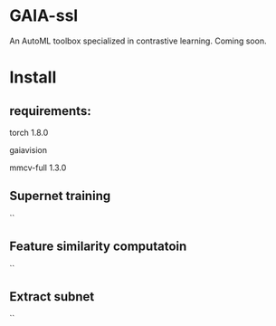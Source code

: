 # GAIA-ssl
An AutoML toolbox specialized in contrastive learning. Coming soon.
# Install

  ## requirements:
  torch 1.8.0
  
  gaiavision
  
  mmcv-full 1.3.0

  ## Supernet training
  ``
  ## Feature similarity computatoin
  ``
  
  ## Extract subnet
  ``

